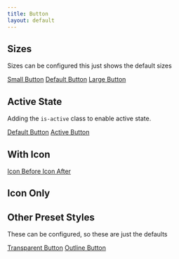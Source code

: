 ```yaml
---
title: Button
layout: default
---
```




## Sizes

Sizes can be configured this just shows the default sizes

<a href="#" class="button button--small">Small Button</a>
<a href="#" class="button">Default Button</a>
<a href="#" class="button button--large">Large Button</a>

## Active State

Adding the `is-active` class to enable active state.

<a href="#" class="button">Default Button</a>
<a href="#" class="button is-active">Active Button</a>

## With Icon

<a href="#" class="button">
  <span class="button__icon fas fa-gear" aria-hidden="true"></span>
  <span>Icon Before</span>
</a>

<a href="#" class="button">
  <span>Icon After</span>
  <span class="button__icon fas fa-gear" aria-hidden="true"></span>
</a>

## Icon Only

<a href="#" class="button button--icon button--small">
  <span class="fas fa-gear" aria-hidden="true"></span>
</a>
<a href="#" class="button button--icon">
  <span class="fas fa-gear" aria-hidden="true"></span>
</a>
<a href="#" class="button button--icon button--large">
  <span class="fas fa-gear" aria-hidden="true"></span>
</a>

## Other Preset Styles

These can be configured, so these are just the defaults

<a href="#" class="button button--transparent">Transparent Button</a>
<a href="#" class="button button--outline">Outline Button</a>